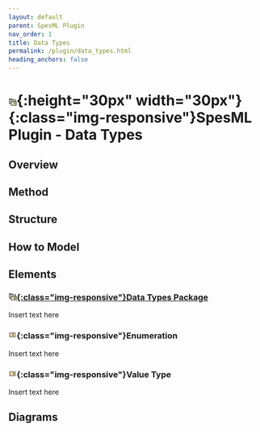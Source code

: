 ```yaml
---
layout: default
parent: SpesML Plugin
nav_order: 1
title: Data Types
permalink: /plugin/data_types.html
heading_anchors: false
---
```


# ![Data Types ](/plugin/images/data_types/DataTypes.png){:height="30px" width="30px"}{:class="img-responsive"}SpesML Plugin - Data Types

## Overview

## Method

## Structure

## How to Model

## Elements
### [![Data Types](/plugin/images/data_types/DataTypes.png){:class="img-responsive"}Data Types Package](#data_types_package)
Insert text here
### ![Data Types](/plugin/images/data_types/enumeration.png){:class="img-responsive"}Enumeration
Insert text here
### ![Data Types](/plugin/images/data_types/value_type.png){:class="img-responsive"}Value Type
Insert text here

## Diagrams
